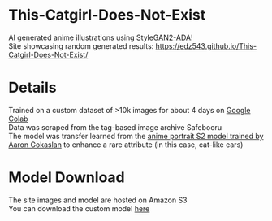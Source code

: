 # This-Catgirl-Does-Not-Exist
AI generated anime illustrations using [StyleGAN2-ADA](https://github.com/NVlabs/stylegan2-ada-pytorch)! \
Site showcasing random generated results: https://edz543.github.io/This-Catgirl-Does-Not-Exist/

# Details
Trained on a custom dataset of >10k images for about 4 days on [Google Colab](https://research.google.com/colaboratory/) \
Data was scraped from the tag-based image archive Safebooru \
The model was transfer learned from the [anime portrait S2 model trained by Aaron Gokaslan](https://www.gwern.net/Faces#stylegan-2) to enhance a rare attribute (in this case, cat-like ears)

# Model Download
The site images and model are hosted on Amazon S3 \
You can download the custom model [here](https://catgirldataset.s3.amazonaws.com/network-snapshot-000000.pkl)

